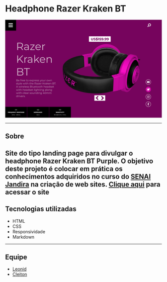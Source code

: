 # Headphone Razer Kraken BT

![](./img/screenshot.png)

---
## Sobre
Site do tipo landing page para divulgar o headphone Razer Kraken BT Purple.
O objetivo deste projeto é colocar em prática os conhecimentos adquiridos no curso do [SENAI Jandira](https://jandira.sp.senai.br/) na criação de web sites.
[Clique aqui](https://cleiton-beep.github.io/headphone-purple/) para acessar o site
---
## Tecnologias utilizadas 

- HTML
- CSS
- Responsividade
- Markdown

---
## Equipe

- [Leonid](https://github.com/fernandoleonid)
- [Cleiton](https://github.com/Cleiton-beep)

